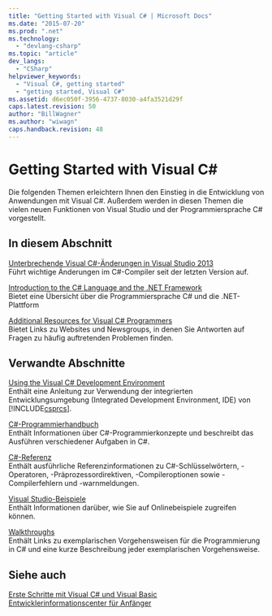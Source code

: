 ```yaml
---
title: "Getting Started with Visual C# | Microsoft Docs"
ms.date: "2015-07-20"
ms.prod: ".net"
ms.technology: 
  - "devlang-csharp"
ms.topic: "article"
dev_langs: 
  - "CSharp"
helpviewer_keywords: 
  - "Visual C#, getting started"
  - "getting started, Visual C#"
ms.assetid: d6ec050f-3956-4737-8030-a4fa3521d29f
caps.latest.revision: 50
author: "BillWagner"
ms.author: "wiwagn"
caps.handback.revision: 48
---
```

# Getting Started with Visual C# #
Die folgenden Themen erleichtern Ihnen den Einstieg in die Entwicklung von Anwendungen mit Visual C\#.  Außerdem werden in diesen Themen die vielen neuen Funktionen von Visual Studio und der Programmiersprache C\# vorgestellt.  
  
## In diesem Abschnitt  
 [Unterbrechende Visual C\#\-Änderungen in Visual Studio 2013](../../csharp/getting-started/breaking-changes-in-visual-studio-2013.md)  
 Führt wichtige Änderungen im C\#\-Compiler seit der letzten Version auf.  
  
 [Introduction to the C\# Language and the .NET Framework](../../csharp/getting-started/introduction-to-the-csharp-language-and-the-net-framework.md)  
 Bietet eine Übersicht über die Programmiersprache C\# und die .NET\-Plattform  
  
 [Additional Resources for Visual C\# Programmers](../../csharp/getting-started/additional-resources.md)  
 Bietet Links zu Websites und Newsgroups, in denen Sie Antworten auf Fragen zu häufig auftretenden Problemen finden.  
  
## Verwandte Abschnitte  
 [Using the Visual C\# Development Environment](/visual-studio/csharp-ide/using-the-visual-studio-development-environment-for-csharp)  
 Enthält eine Anleitung zur Verwendung der integrierten Entwicklungsumgebung \(Integrated Development Environment, IDE\) von [!INCLUDE[csprcs](~/includes/csprcs-md.md)].  
  
 [C\#\-Programmierhandbuch](../../csharp/programming-guide/index.md)  
 Enthält Informationen über C\#\-Programmierkonzepte und beschreibt das Ausführen verschiedener Aufgaben in C\#.  
  
 [C\#\-Referenz](../../csharp/language-reference/index.md)  
 Enthält ausführliche Referenzinformationen zu C\#\-Schlüsselwörtern, \-Operatoren, \-Präprozessordirektiven, \-Compileroptionen sowie \-Compilerfehlern und \-warnmeldungen.  
  
 [Visual Studio\-Beispiele](/visual-studio/ide/visual-studio-samples)  
 Enthält Informationen darüber, wie Sie auf Onlinebeispiele zugreifen können.  
  
 [Walkthroughs](../../csharp/walkthroughs.md)  
 Enthält Links zu exemplarischen Vorgehensweisen für die Programmierung in C\# und eine kurze Beschreibung jeder exemplarischen Vorgehensweise.  
  
## Siehe auch  
 [Erste Schritte mit Visual C\# und Visual Basic](/visual-studio/ide/getting-started-with-visual-csharp-and-visual-basic)   
 [Entwicklerinformationscenter für Anfänger](http://go.microsoft.com/fwlink/?LinkId=123826)